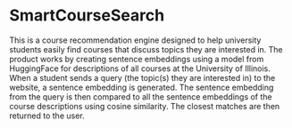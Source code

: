 # SmartCourseSearch

This is a course recommendation engine designed to help university students easily find courses that discuss topics they are interested in. The product works by creating sentence embeddings using a model from HuggingFace for descriptions of all courses at the University of Illinois. When a student sends a query (the topic(s) they are interested in) to the website, a sentence embedding is generated. The sentence embedding from the query is then compared to all the sentence embeddings of the course descriptions using cosine similarity. The closest matches are then returned to the user.
